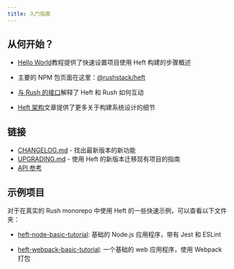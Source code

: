 ```yaml
---
title: 入门指南
---
```


## 从何开始？

- [Hello World](../tutorials/hello_world.md)教程提供了快速设置项目使用 Heft 构建的步骤概述

- 主要的 NPM 包页面在这里：[@rushstack/heft](https://www.npmjs.com/package/@rushstack/heft)

- [与 Rush 的接口](../tutorials/heft_and_rush.md)解释了 Heft 和 Rush 如何互动

- [Heft 架构](../intro/architecture.md)文章提供了更多关于构建系统设计的细节

## 链接

- [CHANGELOG.md](https://github.com/microsoft/rushstack/blob/main/apps/heft/CHANGELOG.md) - 找出最新版本的新功能
- [UPGRADING.md](https://github.com/microsoft/rushstack/blob/main/apps/heft/UPGRADING.md) - 使用 Heft 的新版本迁移现有项目的指南
- [API 参考](https://api.rushstack.io/pages/heft/)

## 示例项目

对于在真实的 Rush monorepo 中使用 Heft 的一些快速示例，可以查看以下文件夹：

- [heft-node-basic-tutorial](https://github.com/microsoft/rushstack-samples/tree/main/heft/heft-node-basic-tutorial): 基础的 Node.js 应用程序，带有 Jest 和 ESLint

- [heft-webpack-basic-tutorial](https://github.com/microsoft/rushstack-samples/tree/main/heft/heft-webpack-basic-tutorial): 一个基础的 web 应用程序，使用 Webpack 打包

